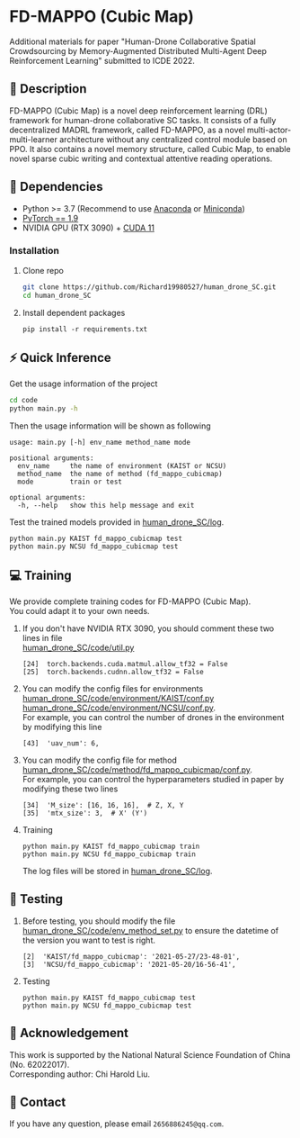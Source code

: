 # FD-MAPPO (Cubic Map)
Additional materials for paper "Human-Drone Collaborative Spatial Crowdsourcing by Memory-Augmented 
Distributed Multi-Agent Deep Reinforcement Learning" submitted to ICDE 2022.
## :page_facing_up: Description
FD-MAPPO (Cubic Map) is a novel deep reinforcement learning (DRL) framework for human-drone collaborative SC tasks. It consists of a fully decentralized MADRL framework, called FD-MAPPO, as a novel multi-actor-multi-learner architecture without any centralized control module based on PPO. It also contains a novel memory structure, called Cubic Map, to enable novel sparse cubic writing and contextual attentive reading operations.
## :wrench: Dependencies
- Python >= 3.7 (Recommend to use [Anaconda](https://www.anaconda.com/download/#linux) or [Miniconda](https://docs.conda.io/en/latest/miniconda.html))
- [PyTorch == 1.9](https://pytorch.org/)
- NVIDIA GPU (RTX 3090) + [CUDA 11](https://developer.nvidia.com/cuda-downloads)
### Installation
1. Clone repo
    ```bash
    git clone https://github.com/Richard19980527/human_drone_SC.git
    cd human_drone_SC
    ```
2. Install dependent packages
    ```
    pip install -r requirements.txt
    ```
## :zap: Quick Inference

Get the usage information of the project
```bash
cd code
python main.py -h
```
Then the usage information will be shown as following
```
usage: main.py [-h] env_name method_name mode

positional arguments:
  env_name     the name of environment (KAIST or NCSU)
  method_name  the name of method (fd_mappo_cubicmap)
  mode         train or test
 
optional arguments:
  -h, --help   show this help message and exit
```
Test the trained models provided in [human_drone_SC/log](https://github.com/Richard19980527/human_drone_SC/tree/main/log).
```
python main.py KAIST fd_mappo_cubicmap test
python main.py NCSU fd_mappo_cubicmap test
```
## :computer: Training

We provide complete training codes for FD-MAPPO (Cubic Map).<br>
You could adapt it to your own needs.

1. If you don't have NVIDIA RTX 3090, you should comment these two lines in file<br>
[human_drone_SC/code/util.py](https://github.com/Richard19980527/human_drone_SC/tree/main/code/util.py)
	```
	[24]  torch.backends.cuda.matmul.allow_tf32 = False
	[25]  torch.backends.cudnn.allow_tf32 = False
	```
2. You can modify the config files for environments<br>
[human_drone_SC/code/environment/KAIST/conf.py](https://github.com/Richard19980527/human_drone_SC/tree/main/code/environment/KAIST/conf.py)<br>
[human_drone_SC/code/environment/NCSU/conf.py](https://github.com/Richard19980527/human_drone_SC/tree/main/code/environment/NCSU/conf.py).<br>
For example, you can control the number of drones in the environment by modifying this line
	```
	[43]  'uav_num': 6,
	```
3. You can modify the config file for method<br>
[human_drone_SC/code/method/fd_mappo_cubicmap/conf.py](https://github.com/Richard19980527/human_drone_SC/tree/main/code/method/fd_mappo_cubicmap/conf.py).<br>
For example, you can control the hyperparameters studied in paper by modifying these two lines
	```
	[34]  'M_size': [16, 16, 16],  # Z, X, Y
	[35]  'mtx_size': 3,  # X' (Y')
	```
4. Training
	```
	python main.py KAIST fd_mappo_cubicmap train
	python main.py NCSU fd_mappo_cubicmap train
	```
	The log files will be stored in [human_drone_SC/log](https://github.com/Richard19980527/human_drone_SC/tree/main/log).
## :checkered_flag: Testing
1. Before testing, you should modify the file [human_drone_SC/code/env_method_set.py](https://github.com/Richard19980527/human_drone_SC/tree/main/code/env_method_set.py) to ensure the datetime of the version you want to test is right.
	```
	[2]  'KAIST/fd_mappo_cubicmap': '2021-05-27/23-48-01',
	[3]  'NCSU/fd_mappo_cubicmap': '2021-05-20/16-56-41',
	```
2. Testing
	```
	python main.py KAIST fd_mappo_cubicmap test
	python main.py NCSU fd_mappo_cubicmap test
	```
## :scroll: Acknowledgement

This work is supported by the National Natural Science Foundation of China (No. 62022017). 
<br>
Corresponding author: Chi Harold Liu.

## :e-mail: Contact

If you have any question, please email `2656886245@qq.com`.
